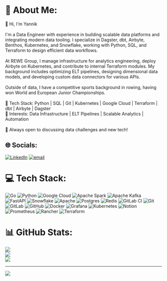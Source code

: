 # 💫 About Me:
👋 Hi, I'm Yannik<br><br>I'm a Data Engineer with experience in building scalable data platforms and integrating modern data tooling. I specialize in Dagster, dbt, Airbyte, Benthos, Kubernetes, and Snowflake, working with Python, SQL, and Terraform to design efficient data workflows.<br><br>At REWE Group, I manage infrastructure for analytics engineering, deploy Airbyte on Kubernetes, and contribute to internal Terraform modules. My background includes optimizing ELT pipelines, designing dimensional data models, and developing custom data connectors for various APIs.<br><br>Outside of data, I have a competitive sports background in rowing, having won World and European Junior Championships.<br><br>🔹 Tech Stack: Python | SQL | Git | Kubernetes | Google Cloud | Terraform | dbt | Airbyte | Dagster<br>🔹 Interests: Data Infrastructure | ELT Pipelines | Scalable Analytics | Automation<br><br>🚀 Always open to discussing data challenges and new tech!


## 🌐 Socials:
[![LinkedIn](https://img.shields.io/badge/LinkedIn-%230077B5.svg?logo=linkedin&logoColor=white)](https://linkedin.com/in/YannikSacherer) [![email](https://img.shields.io/badge/Email-D14836?logo=gmail&logoColor=white)](mailto:yannik@sacherer.io) 

# 💻 Tech Stack:
![Go](https://img.shields.io/badge/go-%2300ADD8.svg?style=for-the-badge&logo=go&logoColor=white) ![Python](https://img.shields.io/badge/python-3670A0?style=for-the-badge&logo=python&logoColor=ffdd54) ![Google Cloud](https://img.shields.io/badge/GoogleCloud-%234285F4.svg?style=for-the-badge&logo=google-cloud&logoColor=white) ![Apache Spark](https://img.shields.io/badge/Apache%20Spark-FDEE21?style=for-the-badge&logo=apachespark&logoColor=black) ![Apache Kafka](https://img.shields.io/badge/Apache%20Kafka-000?style=for-the-badge&logo=apachekafka) ![FastAPI](https://img.shields.io/badge/FastAPI-005571?style=for-the-badge&logo=fastapi) ![Snowflake](https://img.shields.io/badge/snowflake-%2329B5E8.svg?style=for-the-badge&logo=snowflake&logoColor=white) ![Apache](https://img.shields.io/badge/apache-%23D42029.svg?style=for-the-badge&logo=apache&logoColor=white) ![Postgres](https://img.shields.io/badge/postgres-%23316192.svg?style=for-the-badge&logo=postgresql&logoColor=white) ![Redis](https://img.shields.io/badge/redis-%23DD0031.svg?style=for-the-badge&logo=redis&logoColor=white) ![GitLab CI](https://img.shields.io/badge/gitlab%20CI-%23181717.svg?style=for-the-badge&logo=gitlab&logoColor=white) ![Git](https://img.shields.io/badge/git-%23F05033.svg?style=for-the-badge&logo=git&logoColor=white) ![GitLab](https://img.shields.io/badge/gitlab-%23181717.svg?style=for-the-badge&logo=gitlab&logoColor=white) ![GitHub](https://img.shields.io/badge/github-%23121011.svg?style=for-the-badge&logo=github&logoColor=white) ![Docker](https://img.shields.io/badge/docker-%230db7ed.svg?style=for-the-badge&logo=docker&logoColor=white) ![Grafana](https://img.shields.io/badge/grafana-%23F46800.svg?style=for-the-badge&logo=grafana&logoColor=white) ![Kubernetes](https://img.shields.io/badge/kubernetes-%23326ce5.svg?style=for-the-badge&logo=kubernetes&logoColor=white) ![Notion](https://img.shields.io/badge/Notion-%23000000.svg?style=for-the-badge&logo=notion&logoColor=white) ![Prometheus](https://img.shields.io/badge/Prometheus-E6522C?style=for-the-badge&logo=Prometheus&logoColor=white) ![Rancher](https://img.shields.io/badge/rancher-%230075A8.svg?style=for-the-badge&logo=rancher&logoColor=white) ![Terraform](https://img.shields.io/badge/terraform-%235835CC.svg?style=for-the-badge&logo=terraform&logoColor=white)
# 📊 GitHub Stats:
![](https://github-readme-stats.vercel.app/api?username=yannik207&theme=dark&hide_border=false&include_all_commits=false&count_private=false)<br/>
![](https://nirzak-streak-stats.vercel.app/?user=yannik207&theme=dark&hide_border=false)<br/>
![](https://github-readme-stats.vercel.app/api/top-langs/?username=yannik207&theme=dark&hide_border=false&include_all_commits=false&count_private=false&layout=compact)

---
[![](https://visitcount.itsvg.in/api?id=yannik207&icon=0&color=0)](https://visitcount.itsvg.in)

<!-- Proudly created with GPRM ( https://gprm.itsvg.in ) -->
